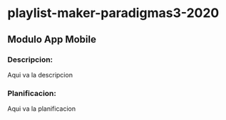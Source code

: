 # playlist-maker-paradigmas3-2020
## Modulo App Mobile
### Descripcion:
Aqui va la descripcion

### Planificacion:
Aqui va la planificacion
